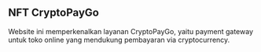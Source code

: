 ## NFT CryptoPayGo
Website ini memperkenalkan layanan CryptoPayGo, yaitu payment gateway untuk toko online yang mendukung pembayaran via cryptocurrency.